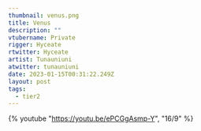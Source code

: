 ```yaml
---
thumbnail: venus.png
title: Venus
description: ""
vtubername: Private
rigger: Hyceate
rtwitter: Hyceate
artist: Tunauniuni
atwitter: tunauniuni
date: 2023-01-15T00:31:22.249Z
layout: post
tags:
  - tier2
---
```

{% youtube "https://youtu.be/ePCGgAsmp-Y", "16/9" %}